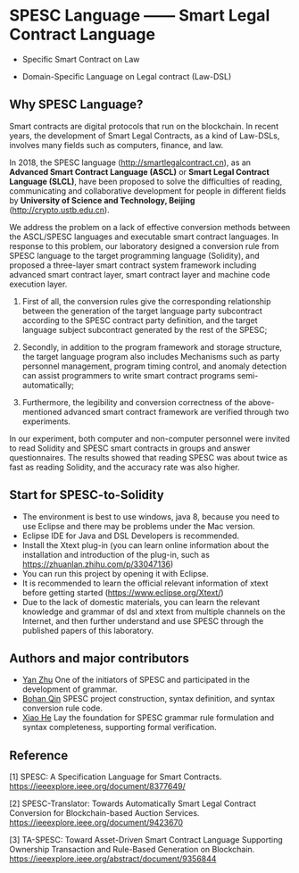 # SPESC Language —— Smart Legal Contract Language
* Specific Smart Contract on Law 

* Domain-Specific Language on Legal contract (Law-DSL)

## Why SPESC Language?
  Smart contracts are digital protocols that run on the blockchain. In recent years, the development of Smart Legal Contracts, as a kind of Law-DSLs, involves many fields such as computers, finance, and law. 
  
  In 2018, the SPESC language (http://smartlegalcontract.cn), as an **Advanced Smart Contract Language (ASCL)** or **Smart Legal Contract Language (SLCL)**, have been proposed to solve the difficulties of reading, communicating and collaborative development for people in different fields by **University of Science and Technology, Beijing** (http://crypto.ustb.edu.cn). 
  
  We address the problem on a lack of effective conversion methods between the ASCL/SPESC languages and executable smart contract languages. In response to this problem, our laboratory designed a conversion rule from SPESC language to the target programming language (Solidity), and proposed a three-layer smart contract system framework including advanced smart contract layer, smart contract layer and machine code execution layer. 
  
  1)	First of all, the conversion rules give the corresponding relationship between the generation of the target language party subcontract according to the SPESC contract party definition, and the target language subject subcontract generated by the rest of the SPESC; 

2)	Secondly, in addition to the program framework and storage structure, the target language program also includes Mechanisms such as party personnel management, program timing control, and anomaly detection can assist programmers to write smart contract programs semi-automatically; 

3)	Furthermore, the legibility and conversion correctness of the above-mentioned advanced smart contract framework are verified through two experiments. 

In our experiment, both computer and non-computer personnel were invited to read Solidity and SPESC smart contracts in groups and answer questionnaires. The results showed that reading SPESC was about twice as fast as reading Solidity, and the accuracy rate was also higher. 

  
## Start for SPESC-to-Solidity
* The environment is best to use windows, java 8, because you need to use Eclipse and there may be problems under the Mac version.
* Eclipse IDE for Java and DSL Developers is recommended.
* Install the Xtext plug-in (you can learn online information about the installation and introduction of the plug-in, such as https://zhuanlan.zhihu.com/p/33047136)
* You can run this project by opening it with Eclipse.
* It is recommended to learn the official relevant information of xtext before getting started (https://www.eclipse.org/Xtext/)
* Due to the lack of domestic materials, you can learn the relevant knowledge and grammar of dsl and xtext from multiple channels on the Internet, and then further understand and use SPESC through the published papers of this laboratory.

## Authors and major contributors

* [Yan Zhu](https://orcid.org/0000-0002-9159-745X) One of the initiators of SPESC and participated in the development of grammar.
* [Bohan Qin](https://orcid.org/0000-0003-0413-1182) SPESC project construction, syntax definition, and syntax conversion rule code.
* [Xiao He](http://faculty.ustb.edu.cn/XiaoHe/zh_CN/index.htm) Lay the foundation for SPESC grammar rule formulation and syntax completeness, supporting formal verification.

## Reference
[1] SPESC: A Specification Language for Smart Contracts. https://ieeexplore.ieee.org/document/8377649/

[2] SPESC-Translator: Towards Automatically Smart Legal Contract Conversion for Blockchain-based Auction Services. https://ieeexplore.ieee.org/document/9423670

[3] TA-SPESC: Toward Asset-Driven Smart Contract Language Supporting Ownership Transaction and Rule-Based Generation on Blockchain. https://ieeexplore.ieee.org/abstract/document/9356844
